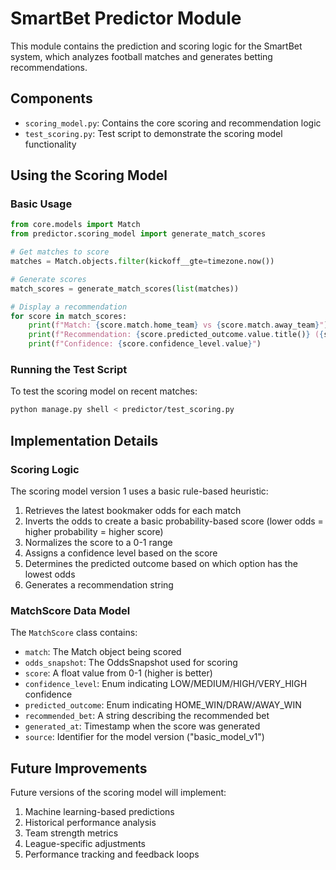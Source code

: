 # SmartBet Predictor Module

This module contains the prediction and scoring logic for the SmartBet system, which analyzes football matches and generates betting recommendations.

## Components

- `scoring_model.py`: Contains the core scoring and recommendation logic
- `test_scoring.py`: Test script to demonstrate the scoring model functionality

## Using the Scoring Model

### Basic Usage

```python
from core.models import Match
from predictor.scoring_model import generate_match_scores

# Get matches to score
matches = Match.objects.filter(kickoff__gte=timezone.now())

# Generate scores
match_scores = generate_match_scores(list(matches))

# Display a recommendation
for score in match_scores:
    print(f"Match: {score.match.home_team} vs {score.match.away_team}")
    print(f"Recommendation: {score.predicted_outcome.value.title()} ({score.recommended_bet})")
    print(f"Confidence: {score.confidence_level.value}")
```

### Running the Test Script

To test the scoring model on recent matches:

```bash
python manage.py shell < predictor/test_scoring.py
```

## Implementation Details

### Scoring Logic

The scoring model version 1 uses a basic rule-based heuristic:

1. Retrieves the latest bookmaker odds for each match
2. Inverts the odds to create a basic probability-based score (lower odds = higher probability = higher score)
3. Normalizes the score to a 0-1 range
4. Assigns a confidence level based on the score
5. Determines the predicted outcome based on which option has the lowest odds
6. Generates a recommendation string

### MatchScore Data Model

The `MatchScore` class contains:

- `match`: The Match object being scored
- `odds_snapshot`: The OddsSnapshot used for scoring
- `score`: A float value from 0-1 (higher is better)
- `confidence_level`: Enum indicating LOW/MEDIUM/HIGH/VERY_HIGH confidence
- `predicted_outcome`: Enum indicating HOME_WIN/DRAW/AWAY_WIN
- `recommended_bet`: A string describing the recommended bet
- `generated_at`: Timestamp when the score was generated
- `source`: Identifier for the model version ("basic_model_v1")

## Future Improvements

Future versions of the scoring model will implement:

1. Machine learning-based predictions
2. Historical performance analysis
3. Team strength metrics
4. League-specific adjustments
5. Performance tracking and feedback loops 
